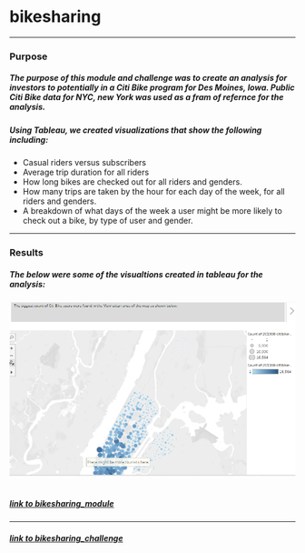 # bikesharing
---
### Purpose
##### The purpose of this module and challenge was to create an analysis for investors to potentially in a Citi Bike program for Des Moines, Iowa.  Public Citi Bike data for NYC, new York was used as a fram of refernce for the analysis. 
##### Using Tableau, we created visualizations that show the following including:

* Casual riders versus subscribers
* Average trip duration for all riders
* How long bikes are checked out for all riders and genders.
* How many trips are taken by the hour for each day of the week, for all riders and genders.
* A breakdown of what days of the week a user might be more likely to check out a bike, by type of user and gender.
---
### Results
##### The below were some of the visualtions created in tableau for the analysis:
![](https://github.com/yfaulkne/bikesharing/blob/main/images/nyc_story1.png)
![]()

##### [link to bikesharing_module](https://public.tableau.com/app/profile/yakeemah.faulkner/viz/bikesharing_16556617879720)
---
##### [link to bikesharing_challenge](https://public.tableau.com/app/profile/yakeemah.faulkner/viz/bikesharing_challenge_16563782160170)
